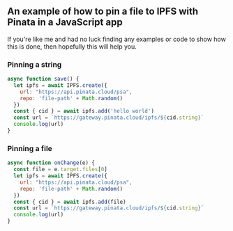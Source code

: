 ## An example of how to pin a file to IPFS with Pinata in a JavaScript app

If you're like me and had no luck finding any examples or code to show how this is done, then hopefully this will help you.

### Pinning a string

```javascript
async function save() {
  let ipfs = await IPFS.create({
    url: "https://api.pinata.cloud/psa",
    repo: 'file-path' + Math.random()
  })
  const { cid } = await ipfs.add('hello world')
  const url = `https://gateway.pinata.cloud/ipfs/${cid.string}`
  console.log(url)
}
```

### Pinning a file

```javascript
async function onChange(e) {
  const file = e.target.files[0]
  let ipfs = await IPFS.create({
    url: "https://api.pinata.cloud/psa",
    repo: 'file-path' + Math.random()
  })
  const { cid } = await ipfs.add(file)
  const url = `https://gateway.pinata.cloud/ipfs/${cid.string}`
  console.log(url)
}
```